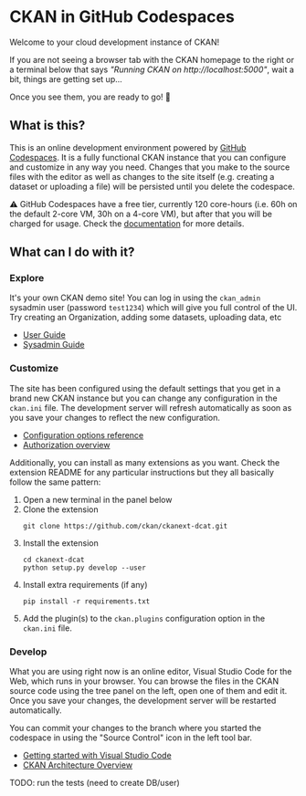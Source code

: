 # CKAN in GitHub Codespaces

Welcome to your cloud development instance of CKAN! 

 If you are not seeing a browser tab with the CKAN homepage to the right or a terminal below that says _"Running CKAN on http://localhost:5000"_, wait a bit, things are getting set up...

 Once you see them, you are ready to go! 🚀

 ## What is this?

 This is an online development environment powered by [GitHub Codespaces](https://github.com/features/codespaces). It is a fully functional CKAN instance that you can configure and customize in any way you need. Changes that you make to the source files with the editor as well as changes to the site itself (e.g. creating a dataset or uploading a file) will be persisted until you delete the codespace.

 ⚠️ GitHub Codespaces have a free tier, currently 120 core-hours (i.e. 60h on the default 2-core VM, 30h on a 4-core VM), but after that you will be charged for usage. Check the [documentation](https://github.com/features/codespaces) for more details.


 ## What can I do with it?

 ### Explore

 It's your own CKAN demo site! You can log in using the `ckan_admin` sysadmin user (password `test1234`) which will give you full control of the UI. Try creating an Organization, adding some datasets, uploading data, etc

 * [User Guide](https://docs.ckan.org/en/latest/user-guide.html)
 * [Sysadmin Guide](https://docs.ckan.org/en/latest/sysadmin-guide.html)


 ### Customize

 The site has been configured using the default settings that you get in a brand new CKAN instance but you can change any configuration in the `ckan.ini` file. The development server will refresh automatically as soon as you save your changes to reflect the new configuration.

  * [Configuration options reference](https://docs.ckan.org/en/latest/maintaining/configuration.html#ckan-configuration-file)
  * [Authorization overview](https://docs.ckan.org/en/latest/maintaining/authorization.html)

Additionally, you can install as many extensions as you want. Check the extension README for any particular instructions but they all basically follow the same pattern:
1. Open a new terminal in the panel below
2. Clone the extension
    ```
    git clone https://github.com/ckan/ckanext-dcat.git
    ```
3. Install the extension
    ```
    cd ckanext-dcat 
    python setup.py develop --user
    ```
3. Install extra requirements (if any)
    ```
    pip install -r requirements.txt
    ```
4. Add the plugin(s) to the `ckan.plugins` configuration option in the `ckan.ini` file.

### Develop

What you are using right now is an online editor, Visual Studio Code for the Web, which runs in your browser. You can browse the files in the CKAN source code using the tree panel on the left, open one of them and edit it. Once you save your changes, the development server will be restarted automatically.

You can commit your changes to the branch where you started the codespace in using the "Source Control" icon in the left tool bar.

* [Getting started with Visual Studio Code](https://code.visualstudio.com/docs/editor/codebasics)
* [CKAN Architecture Overview](https://docs.ckan.org/en/latest/contributing/architecture.html)




TODO: run the tests (need to create DB/user)


